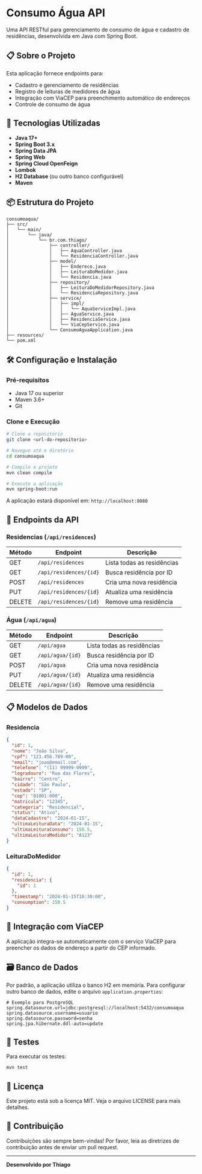 # Consumo Água API

Uma API RESTful para gerenciamento de consumo de água e cadastro de residências, desenvolvida em Java com Spring Boot.

## 📋 Sobre o Projeto

Esta aplicação fornece endpoints para:
- Cadastro e gerenciamento de residências
- Registro de leituras de medidores de água
- Integração com ViaCEP para preenchimento automático de endereços
- Controle de consumo de água

## 🚀 Tecnologias Utilizadas

- **Java 17+**
- **Spring Boot 3.x**
- **Spring Data JPA**
- **Spring Web**
- **Spring Cloud OpenFeign**
- **Lombok**
- **H2 Database** (ou outro banco configurável)
- **Maven**

## 📦 Estrutura do Projeto

```
consumoaqua/
├── src/
│   └── main/
│       └── java/
│           └── br.com.thiago/
│               ├── controller/
│               │   ├── AquaController.java
│               │   └── ResidenciaController.java
│               ├── model/
│               │   ├── Endereco.java
│               │   ├── LeituraDoMedidor.java
│               │   └── Residencia.java
│               ├── repository/
│               │   ├── LeituraDoMedidorRepository.java
│               │   └── ResidenciaRepository.java
│               ├── service/
│               │   ├── impl/
│               │   │   └── AquaServiceImpl.java
│               │   ├── AguaService.java
│               │   ├── ResidenciaService.java
│               │   └── ViaCepService.java
│               └── ConsumoAguaApplication.java
├── resources/
└── pom.xml
```

## 🛠️ Configuração e Instalação

### Pré-requisitos
- Java 17 ou superior
- Maven 3.6+
- Git

### Clone e Execução

```bash
# Clone o repositório
git clone <url-do-repositorio>

# Navegue até o diretório
cd consumoaqua

# Compile o projeto
mvn clean compile

# Execute a aplicação
mvn spring-boot:run
```

A aplicação estará disponível em: `http://localhost:8080`

## 📡 Endpoints da API

### Residencias (`/api/residences`)

| Método | Endpoint | Descrição |
|--------|----------|-----------|
| GET | `/api/residences` | Lista todas as residências |
| GET | `/api/residences/{id}` | Busca residência por ID |
| POST | `/api/residences` | Cria uma nova residência |
| PUT | `/api/residences/{id}` | Atualiza uma residência |
| DELETE | `/api/residences/{id}` | Remove uma residência |

### Água (`/api/agua`)

| Método | Endpoint | Descrição |
|--------|----------|-----------|
| GET | `/api/agua` | Lista todas as residências |
| GET | `/api/agua/{id}` | Busca residência por ID |
| POST | `/api/agua` | Cria uma nova residência |
| PUT | `/api/agua/{id}` | Atualiza uma residência |
| DELETE | `/api/agua/{id}` | Remove uma residência |

## 📋 Modelos de Dados

### Residencia
```json
{
  "id": 1,
  "nome": "João Silva",
  "cpf": "123.456.789-00",
  "email": "joao@email.com",
  "telefone": "(11) 99999-9999",
  "logradouro": "Rua das Flores",
  "bairro": "Centro",
  "cidade": "São Paulo",
  "estado": "SP",
  "cep": "01001-000",
  "matricula": "12345",
  "categoria": "Residencial",
  "status": "Ativo",
  "dataCadastro": "2024-01-15",
  "ultimaLeituraData": "2024-01-15",
  "ultimaLeituraConsumo": 150.5,
  "ultimaLeituraMedidor": "A123"
}
```

### LeituraDoMedidor
```json
{
  "id": 1,
  "residencia": {
    "id": 1
  },
  "timestamp": "2024-01-15T10:30:00",
  "consumption": 150.5
}
```

## 🔌 Integração com ViaCEP

A aplicação integra-se automaticamente com o serviço ViaCEP para preencher os dados de endereço a partir do CEP informado.

## 🗃️ Banco de Dados

Por padrão, a aplicação utiliza o banco H2 em memória. Para configurar outro banco de dados, edite o arquivo `application.properties`:

```properties
# Exemplo para PostgreSQL
spring.datasource.url=jdbc:postgresql://localhost:5432/consumoaqua
spring.datasource.username=usuario
spring.datasource.password=senha
spring.jpa.hibernate.ddl-auto=update
```

## 🧪 Testes

Para executar os testes:

```bash
mvn test
```

## 📝 Licença

Este projeto está sob a licença MIT. Veja o arquivo LICENSE para mais detalhes.

## 🤝 Contribuição

Contribuições são sempre bem-vindas! Por favor, leia as diretrizes de contribuição antes de enviar um pull request.

---

**Desenvolvido por Thiago**
